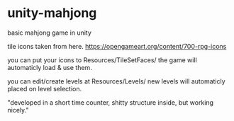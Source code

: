 # unity-mahjong
basic mahjong game in unity

tile icons taken from here.
https://opengameart.org/content/700-rpg-icons

you can put your icons to Resources/TileSetFaces/
the game will automaticly load & use them.

you can edit/create levels at Resources/Levels/
new levels will automaticly placed on level selection.

"developed in a short time counter, shitty structure inside, but working nicely."
